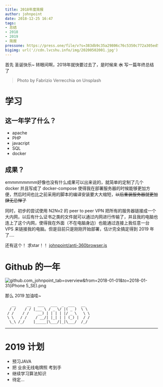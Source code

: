 ```yaml
---
title: 2018年度简报
author: johnpoint
date: 2018-12-25 16:47
tags:
- 总结
- 2018
- 2019
- 简报
pressone: https://press.one/file/v?s=383db9c35a29806c76c5350c772a305ed57247a5ba2c16fe3aa43018e212d4c802f011e8423861ff19e4b0cb9eaa4d22de994245a9da2d147c08ea59dd0b756201&h=cfee718901bca8df23a7824533a57875e324705d815779999986b4ca770e9749&a=79a3a060a7faa9dfc9b8b4e0a59bf3ebac305f78&f=P1&v=3
bigimg: url('//cdn.lvcshu.info/img/20200502001.jpg')
---
```

首先 圣诞快乐~
转眼间啊，2018年就快要过去了，是时候来 ~~水~~ 写一篇年终总结了
<!---more--->

> Photo by Fabrizio Verrecchia on Unsplash

# 学习

## 这一年学了什么？

- apache
- PHP
- javacript
- SQL
- docker

## 成果？

emmmmmmmm好像也没有什么成果可以出来说的，就简单的定制了几个 docker 并且写成了 docker-compose 使得我在部署服务器的时候能够更加方便，然后时间也比之前采用的脚本的编译安装要大大缩短，~~以后重装服务器就更加肆无忌惮了~~

同时，初步的尝试使用 N2Nv2 的 peer to peer VPN 把所有的服务器链接成一个大内网，以后有什么证书之类的文件就可以通过内网进行传输了，并且我的电脑也连上了这个内网，使得我在外面（不在电脑身边）也能通过连接上我任意一台 VPS 来链接我的电脑。但是目前只是刚刚开始部署，估计完全搞定得到 2019 年了....

还有这个！
求star！！
[johnpoint/anti-360browser.js](https://github.com/johnpoint/anti-360browser.js)

# Github 的一年

![github.com_johnpoint_tab=overview&from=2018-01-01&to=2018-01-31(iPhone 5_SE).png](https://i.loli.net/2018/12/31/5c29bf6820a6c.png)

那么 2019 加油哇~
```
   __     __   ___   ___  _  ___   __  
  / /    / / |___ \ / _ \/ |( _ )  \ \
 / /    / /    __) | | | | |/ _ \   \ \
 \ \   / /    / __/| |_| | | (_) |  / /
  \_\ /_/    |_____|\___/|_|\___/  /_/

```

- - -

# 2019 计划

- 预习JAVA
- 把 业余无线电牌照 考到手
- 继续学习算法知识
- 待定...